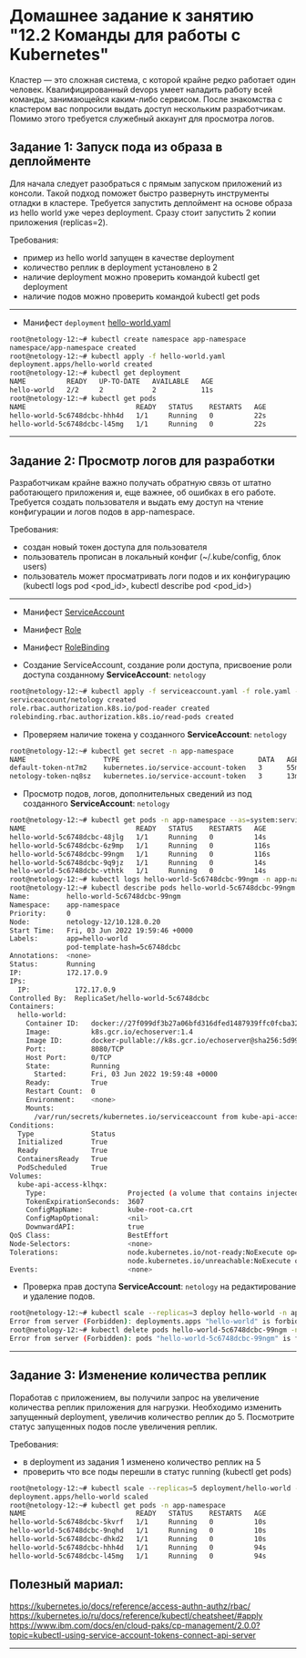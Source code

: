 # Домашнее задание к занятию "12.2 Команды для работы с Kubernetes"
Кластер — это сложная система, с которой крайне редко работает один человек. Квалифицированный devops умеет наладить работу всей команды, занимающейся каким-либо сервисом.
После знакомства с кластером вас попросили выдать доступ нескольким разработчикам. Помимо этого требуется служебный аккаунт для просмотра логов.

## Задание 1: Запуск пода из образа в деплойменте
Для начала следует разобраться с прямым запуском приложений из консоли. Такой подход поможет быстро развернуть инструменты отладки в кластере. Требуется запустить деплоймент на основе образа из hello world уже через deployment. Сразу стоит запустить 2 копии приложения (replicas=2). 

Требования:
 * пример из hello world запущен в качестве deployment
 * количество реплик в deployment установлено в 2
 * наличие deployment можно проверить командой kubectl get deployment
 * наличие подов можно проверить командой kubectl get pods

- - -

* Манифест `deployment` [hello-world.yaml](./hello-world.yaml)
```bash
root@netology-12:~# kubectl create namespace app-namespace
namespace/app-namespace created
root@netology-12:~# kubectl apply -f hello-world.yaml
deployment.apps/hello-world created
root@netology-12:~# kubectl get deployment
NAME          READY   UP-TO-DATE   AVAILABLE   AGE
hello-world   2/2     2            2           11s
root@netology-12:~# kubectl get pods
NAME                           READY   STATUS    RESTARTS   AGE
hello-world-5c6748dcbc-hhh4d   1/1     Running   0          22s
hello-world-5c6748dcbc-l45mg   1/1     Running   0          22s
```
- - -

## Задание 2: Просмотр логов для разработки
Разработчикам крайне важно получать обратную связь от штатно работающего приложения и, еще важнее, об ошибках в его работе. 
Требуется создать пользователя и выдать ему доступ на чтение конфигурации и логов подов в app-namespace.

Требования: 
 * создан новый токен доступа для пользователя
 * пользователь прописан в локальный конфиг (~/.kube/config, блок users)
 * пользователь может просматривать логи подов и их конфигурацию (kubectl logs pod <pod_id>, kubectl describe pod <pod_id>)

- - - 
* Манифест [ServiceAccount](./serviceaccount.yaml)
* Манифест [Role](./role.yml)
* Манифест [RoleBinding](role-binding.yaml)

* Создание ServiceAccount, создание роли доступа, присвоение роли доступа созданному **ServiceAccount**: `netology`
```bash
root@netology-12:~# kubectl apply -f serviceaccount.yaml -f role.yaml -f role-binding.yaml -n app-namespace
serviceaccount/netology created
role.rbac.authorization.k8s.io/pod-reader created
rolebinding.rbac.authorization.k8s.io/read-pods created
```
* Проверяем наличие токена у созданного **ServiceAccount**: `netology`
```bash
root@netology-12:~# kubectl get secret -n app-namespace
NAME                   TYPE                                  DATA   AGE
default-token-nt7m2    kubernetes.io/service-account-token   3      55m
netology-token-nq8sz   kubernetes.io/service-account-token   3      13m
```

* Просмотр подов, логов, дополнительных сведений из под созданного **ServiceAccount**: `netology`
```bash
root@netology-12:~# kubectl get pods -n app-namespace --as=system:serviceaccount:app-namespace:netology
NAME                           READY   STATUS    RESTARTS   AGE
hello-world-5c6748dcbc-48jlg   1/1     Running   0          14s
hello-world-5c6748dcbc-6z9mp   1/1     Running   0          116s
hello-world-5c6748dcbc-99ngm   1/1     Running   0          116s
hello-world-5c6748dcbc-9q9jz   1/1     Running   0          14s
hello-world-5c6748dcbc-vthtk   1/1     Running   0          14s
root@netology-12:~# kubectl logs hello-world-5c6748dcbc-99ngm -n app-namespace --as=system:serviceaccount:app-namespace:netology
root@netology-12:~# kubectl describe pods hello-world-5c6748dcbc-99ngm -n app-namespace --as=system:serviceaccount:app-namespace:netology
Name:         hello-world-5c6748dcbc-99ngm
Namespace:    app-namespace
Priority:     0
Node:         netology-12/10.128.0.20
Start Time:   Fri, 03 Jun 2022 19:59:46 +0000
Labels:       app=hello-world
              pod-template-hash=5c6748dcbc
Annotations:  <none>
Status:       Running
IP:           172.17.0.9
IPs:
  IP:           172.17.0.9
Controlled By:  ReplicaSet/hello-world-5c6748dcbc
Containers:
  hello-world:
    Container ID:   docker://27f099df3b27a06bfd316dfed1487939ffc0fcba32b86d9ad79de063ecbf065f
    Image:          k8s.gcr.io/echoserver:1.4
    Image ID:       docker-pullable://k8s.gcr.io/echoserver@sha256:5d99aa1120524c801bc8c1a7077e8f5ec122ba16b6dda1a5d3826057f67b9bcb
    Port:           8080/TCP
    Host Port:      0/TCP
    State:          Running
      Started:      Fri, 03 Jun 2022 19:59:48 +0000
    Ready:          True
    Restart Count:  0
    Environment:    <none>
    Mounts:
      /var/run/secrets/kubernetes.io/serviceaccount from kube-api-access-klhqx (ro)
Conditions:
  Type              Status
  Initialized       True
  Ready             True
  ContainersReady   True
  PodScheduled      True
Volumes:
  kube-api-access-klhqx:
    Type:                    Projected (a volume that contains injected data from multiple sources)
    TokenExpirationSeconds:  3607
    ConfigMapName:           kube-root-ca.crt
    ConfigMapOptional:       <nil>
    DownwardAPI:             true
QoS Class:                   BestEffort
Node-Selectors:              <none>
Tolerations:                 node.kubernetes.io/not-ready:NoExecute op=Exists for 300s
                             node.kubernetes.io/unreachable:NoExecute op=Exists for 300s
Events:                      <none>
```
* Проверка прав доступа **ServiceAccount**: `netology` на редактирование и удаление подов.
```bash
root@netology-12:~# kubectl scale --replicas=3 deploy hello-world -n app-namespace --as=system:serviceaccount:app-namespace:netology
Error from server (Forbidden): deployments.apps "hello-world" is forbidden: User "system:serviceaccount:app-namespace:netology" cannot get resource "deployments" in API group "apps" in the namespace "app-namespace"
root@netology-12:~# kubectl delete pods hello-world-5c6748dcbc-99ngm -n app-namespace --as=system:serviceaccount:app-namespace:netology
Error from server (Forbidden): pods "hello-world-5c6748dcbc-99ngm" is forbidden: User "system:serviceaccount:app-namespace:netology" cannot delete resource "pods" in API group "" in the namespace "app-namespace"
```
- - -

## Задание 3: Изменение количества реплик 
Поработав с приложением, вы получили запрос на увеличение количества реплик приложения для нагрузки. Необходимо изменить запущенный deployment, увеличив количество реплик до 5. Посмотрите статус запущенных подов после увеличения реплик. 

Требования:
 * в deployment из задания 1 изменено количество реплик на 5
 * проверить что все поды перешли в статус running (kubectl get pods)

```bash
root@netology-12:~# kubectl scale --replicas=5 deployment/hello-world -n app-namespace
deployment.apps/hello-world scaled
root@netology-12:~# kubectl get pods -n app-namespace
NAME                           READY   STATUS    RESTARTS   AGE
hello-world-5c6748dcbc-5kvrf   1/1     Running   0          10s
hello-world-5c6748dcbc-9nqhd   1/1     Running   0          10s
hello-world-5c6748dcbc-dhkd2   1/1     Running   0          10s
hello-world-5c6748dcbc-hhh4d   1/1     Running   0          94s
hello-world-5c6748dcbc-l45mg   1/1     Running   0          94s
```

## Полезный мариал:
https://kubernetes.io/docs/reference/access-authn-authz/rbac/
https://kubernetes.io/ru/docs/reference/kubectl/cheatsheet/#apply
https://www.ibm.com/docs/en/cloud-paks/cp-management/2.0.0?topic=kubectl-using-service-account-tokens-connect-api-server

---
